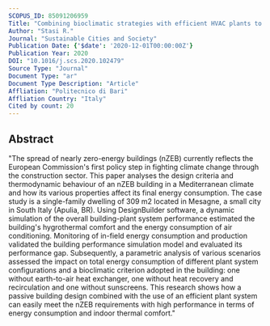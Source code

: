 ```yaml
---
SCOPUS_ID: 85091206959
Title: "Combining bioclimatic strategies with efficient HVAC plants to reach nearly-zero energy building goals in Mediterranean climate"
Author: "Stasi R."
Journal: "Sustainable Cities and Society"
Publication Date: {'$date': '2020-12-01T00:00:00Z'}
Publication Year: 2020
DOI: "10.1016/j.scs.2020.102479"
Source Type: "Journal"
Document Type: "ar"
Document Type Description: "Article"
Affliation: "Politecnico di Bari"
Affliation Country: "Italy"
Cited by count: 20
---
```


## Abstract
"The spread of nearly zero-energy buildings (nZEB) currently reflects the European Commission's first policy step in fighting climate change through the construction sector. This paper analyses the design criteria and thermodynamic behaviour of an nZEB building in a Mediterranean climate and how its various properties affect its final energy consumption. The case study is a single-family dwelling of 309 m2 located in Mesagne, a small city in South Italy (Apulia, BR). Using DesignBuilder software, a dynamic simulation of the overall building-plant system performance estimated the building's hygrothermal comfort and the energy consumption of air conditioning. Monitoring of in-field energy consumption and production validated the building performance simulation model and evaluated its performance gap. Subsequently, a parametric analysis of various scenarios assessed the impact on total energy consumption of different plant system configurations and a bioclimatic criterion adopted in the building: one without earth-to-air heat exchanger, one without heat recovery and recirculation and one without sunscreens. This research shows how a passive building design combined with the use of an efficient plant system can easily meet the nZEB requirements with high performance in terms of energy consumption and indoor thermal comfort."
